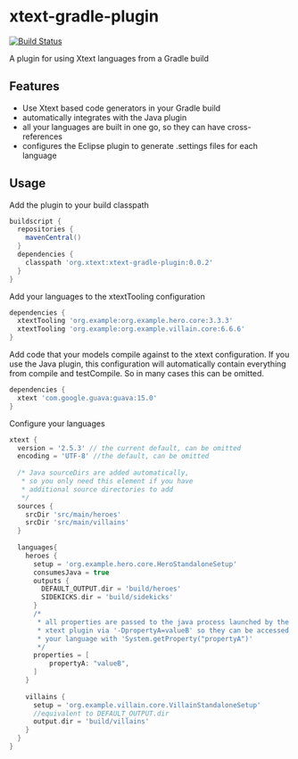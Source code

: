 xtext-gradle-plugin
===================

[![Build Status](https://oehme.ci.cloudbees.com/buildStatus/icon?job=xtext-gradle-plugin)](https://oehme.ci.cloudbees.com/job/xtext-gradle-plugin/)

A plugin for using Xtext languages from a Gradle build

Features
--------

- Use Xtext based code generators in your Gradle build
- automatically integrates with the Java plugin
- all your languages are built in one go, so they can have cross-references
- configures the Eclipse plugin to generate .settings files for each language

Usage
-----

Add the plugin to your build classpath

```groovy
buildscript {
  repositories {
    mavenCentral()
  }
  dependencies {
    classpath 'org.xtext:xtext-gradle-plugin:0.0.2'
  }
}
```

Add your languages to the xtextTooling configuration

```groovy
dependencies {
  xtextTooling 'org.example:org.example.hero.core:3.3.3'
  xtextTooling 'org.example:org.example.villain.core:6.6.6'
}
```

Add code that your models compile against to the xtext configuration. If you use the Java plugin, this configuration will automatically contain everything from compile and testCompile. So in many cases this can be omitted.

```groovy
dependencies {
  xtext 'com.google.guava:guava:15.0'
}
```

Configure your languages

```groovy
xtext {
  version = '2.5.3' // the current default, can be omitted
  encoding = 'UTF-8' //the default, can be omitted
  
  /* Java sourceDirs are added automatically,
   * so you only need this element if you have
   * additional source directories to add
   */
  sources {
    srcDir 'src/main/heroes'
    srcDir 'src/main/villains'
  }
  
  languages{
    heroes {
      setup = 'org.example.hero.core.HeroStandaloneSetup'
      consumesJava = true
      outputs {
        DEFAULT_OUTPUT.dir = 'build/heroes'
        SIDEKICKS.dir = 'build/sidekicks'
      }
      /*
       * all properties are passed to the java process launched by the 
       * xtext plugin via '-DpropertyA=valueB' so they can be accessed within
       * your language with 'System.getProperty("propertyA")'
       */
      properties = [
          propertyA: "valueB",
      ]
    }
    
    villains {
      setup = 'org.example.villain.core.VillainStandaloneSetup'
      //equivalent to DEFAULT_OUTPUT.dir
      output.dir = 'build/villains'
    }
  }
}
```
